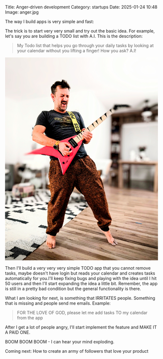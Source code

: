 Title: Anger-driven development
Category: startups 
Date: 2025-01-24 10:48
Image: anger.jpg

The way I build apps is very simple and fast:

The trick is to start very very small and try out the basic idea. For example, let's say you are building a TODO list with A.I. This is the description:

> My Todo list that helps you go through your daily tasks by looking at your calendar without you lifting a finger! How you ask? A.I! 

![](/images/anger.jpg)

Then I'll build a very very very simple TODO app that you cannot remove tasks, maybe doesn't have login but reads your calendar and creates tasks automatically for you.I'll keep fixing bugs and playing with the idea until I hit 50 users and then I'll start expanding the idea a little bit. Remember, the app is still in a pretty bad condition but the general functionality is there.

What I am looking for next, is something that IRRITATES people. Something that is missing and people send me emails. Example:

> FOR THE LOVE OF GOD, please let me add tasks TO my calendar from the app

After I get a lot of people angry, I'll start implement the feature and MAKE IT A PAID ONE.

BOOM BOOM BOOM - I can hear your mind exploding. 


Coming next: How to create an army of followers that love your product
